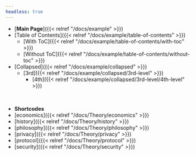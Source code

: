```yaml
---
headless: true
---
```


- [**Main Page**]({{< relref "/docs/example" >}})
- [Table of Contents]({{< relref "/docs/example/table-of-contents" >}})
  - [With ToC]({{< relref "/docs/example/table-of-contents/with-toc" >}})
  - [Without ToC]({{< relref "/docs/example/table-of-contents/without-toc" >}})
- [Collapsed]({{< relref "/docs/example/collapsed" >}})
  - [3rd]({{< relref "/docs/example/collapsed/3rd-level" >}})
    - [4th]({{< relref "/docs/example/collapsed/3rd-level/4th-level" >}})
<br />

- **Shortcodes**
- [economics]({{< relref "/docs/Theory/economics" >}})
- [history]({{< relref "/docs/Theory/history" >}})
- [philosophy]({{< relref "/docs/Theory/philosophy" >}})
- [privacy]({{< relref "/docs/Theory/privacy" >}})
- [protocol]({{< relref "/docs/Theory/protocol" >}})
- [security]({{< relref "/docs/Theory/security" >}})
<br />
